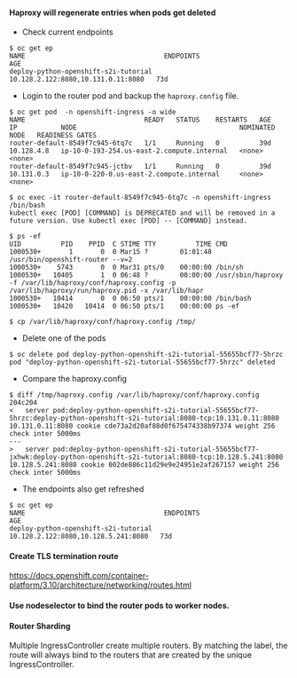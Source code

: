 #### Haproxy will regenerate entries when pods get deleted
* Check current endpoints
~~~
$ oc get ep
NAME                                   ENDPOINTS                            AGE
deploy-python-openshift-s2i-tutorial   10.128.2.122:8080,10.131.0.11:8080   73d
~~~
* Login to the router pod and backup the `haproxy.config` file.
~~~
$ oc get pod  -n openshift-ingress -o wide
NAME                              READY   STATUS    RESTARTS   AGE   IP           NODE                                         NOMINATED NODE   READINESS GATES
router-default-8549f7c945-6tq7c   1/1     Running   0          39d   10.128.4.8   ip-10-0-193-254.us-east-2.compute.internal   <none>           <none>
router-default-8549f7c945-jctbv   1/1     Running   0          39d   10.131.0.3   ip-10-0-220-0.us-east-2.compute.internal     <none>           <none>

$ oc exec -it router-default-8549f7c945-6tq7c -n openshift-ingress  /bin/bash
kubectl exec [POD] [COMMAND] is DEPRECATED and will be removed in a future version. Use kubectl exec [POD] -- [COMMAND] instead.

$ ps -ef
UID          PID    PPID  C STIME TTY          TIME CMD
1000530+       1       0  0 Mar15 ?        01:01:48 /usr/bin/openshift-router --v=2
1000530+    5743       0  0 Mar31 pts/0    00:00:00 /bin/sh
1000530+   10405       1  0 06:48 ?        00:00:00 /usr/sbin/haproxy -f /var/lib/haproxy/conf/haproxy.config -p /var/lib/haproxy/run/haproxy.pid -x /var/lib/hapr
1000530+   10414       0  0 06:50 pts/1    00:00:00 /bin/bash
1000530+   10420   10414  0 06:50 pts/1    00:00:00 ps -ef

$ cp /var/lib/haproxy/conf/haproxy.config /tmp/
~~~
* Delete one of the pods
~~~
$ oc delete pod deploy-python-openshift-s2i-tutorial-55655bcf77-5hrzc
pod "deploy-python-openshift-s2i-tutorial-55655bcf77-5hrzc" deleted
~~~
* Compare the haproxy.config
~~~
$ diff /tmp/haproxy.config /var/lib/haproxy/conf/haproxy.config
204c204
<   server pod:deploy-python-openshift-s2i-tutorial-55655bcf77-5hrzc:deploy-python-openshift-s2i-tutorial:8080-tcp:10.131.0.11:8080 10.131.0.11:8080 cookie cde73a2d20af88d0f675474338b97374 weight 256 check inter 5000ms
---
>   server pod:deploy-python-openshift-s2i-tutorial-55655bcf77-jxhwk:deploy-python-openshift-s2i-tutorial:8080-tcp:10.128.5.241:8080 10.128.5.241:8080 cookie 002de886c11d29e9e24951e2af267157 weight 256 check inter 5000ms
~~~
* The endpoints also get refreshed
~~~
$ oc get ep
NAME                                   ENDPOINTS                             AGE
deploy-python-openshift-s2i-tutorial   10.128.2.122:8080,10.128.5.241:8080   73d
~~~

#### Create TLS termination route
https://docs.openshift.com/container-platform/3.10/architecture/networking/routes.html
#### Use nodeselector to bind the router pods to worker nodes.

#### Router Sharding
Multiple IngressController create multiple routers. By matching the label, the route will always bind to the routers that are created by the unique IngressController.
